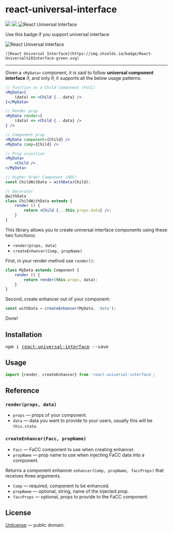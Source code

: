 # react-universal-interface

[![][npm-badge]][npm-url] [![][travis-badge]][travis-url] ![React Universal Interface](https://img.shields.io/badge/React-Universal%20Interface-green.svg)

Use this badge if you support universal interface:

![React Universal Interface](https://img.shields.io/badge/React-Universal%20Interface-green.svg)

```shell
![React Universal Interface](https://img.shields.io/badge/React-Universal%20Interface-green.svg)
```


---


Given a `<MyData>` component, it is said to follow **universal component interface** if, and only if, it supports
all the below usage patterns:

```jsx
// Function as a Child Component (FaCC)
<MyData>{
    (data) => <Child {...data} />
}</MyData>

// Render prop
<MyData render={
    (data) => <Child {...data} />
} />

// Component prop
<MyData component={Child} />
<MyData comp={Child} />

// Prop injection
<MyData>
    <Child />
</MyData>

// Higher Order Component (HOC)
const ChildWitData = withData(Child);

// Decorator
@withData
class ChildWithData extends {
    render () {
        return <Child {...this.props.data} />;
    }
}
```

This library allows you to create universal interface components using these two functions:

- `render(props, data)`
- `createEnhancer(Comp, propName)`

First, in your render method use `render()`:

```js
class MyData extends Component {
    render () {
        return render(this.props, data);
    }
}
```

Second, create enhancer out of your component:

```js
const withData = createEnhancer(MyData, 'data');
```

Done!


## Installation

<pre>
npm i <a href="https://www.npmjs.com/package/react-universal-interface">react-universal-interface</a> --save
</pre>


## Usage

```js
import {render, createEnhancer} from 'react-universal-interface';
```


## Reference

### `render(props, data)`

- `props` &mdash; props of your component.
- `data` &mdash; data you want to provide to your users, usually this will be `this.state`.


### `createEnhancer(Facc, propName)`

- `Facc` &mdash; FaCC component to use when creating enhancer.
- `propName` &mdash; prop name to use when injecting FaCC data into a component.

Returns a component enhancer `enhancer(Comp, propName, faccProps)` that receives three arguments.

- `Comp` &mdash; required, component to be enhanced.
- `propName` &mdash; optional, string, name of the injected prop.
- `faccProps` &mdash; optional, props to provide to the FaCC component.


## License

[Unlicense](./LICENSE) &mdash; public domain.


[npm-url]: https://www.npmjs.com/package/react-universal-interface
[npm-badge]: https://img.shields.io/npm/v/react-universal-interface.svg
[travis-url]: https://travis-ci.org/streamich/react-universal-interface
[travis-badge]: https://travis-ci.org/streamich/react-universal-interface.svg?branch=master
